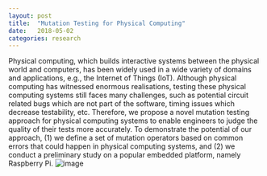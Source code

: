 ```yaml
---
layout: post
title:  "Mutation Testing for Physical Computing"
date:   2018-05-02
categories: research
---
```


Physical computing, which builds interactive systems between the physical world and computers, has been widely used in a wide variety of domains and applications, e.g., the Internet of Things (IoT). Although physical computing has witnessed enormous realisations, testing these physical computing systems still faces many challenges, such as potential circuit related bugs which are not part of the software, timing issues which decrease testability, etc. Therefore, we propose a novel mutation testing approach for physical computing systems to enable engineers to judge the quality of their tests more accurately. To demonstrate the potential of our approach, (1) we define a set of mutation operators based on common errors that could happen in physical computing systems, and (2) we conduct a preliminary study on a popular embedded platform, namely Raspberry Pi.
![image](https://qianqianzhu.github.io/images/case1.png)
